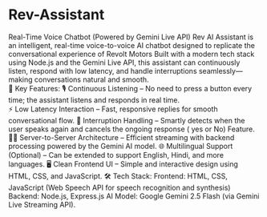 # Rev-Assistant
 Real-Time Voice Chatbot (Powered by Gemini Live API) Rev AI Assistant is an intelligent, real-time voice-to-voice AI chatbot designed to replicate the conversational experience of Revolt Motors Built with a modern tech stack using Node.js and the Gemini Live API, this assistant can continuously listen, respond with low latency, and handle interruptions seamlessly—making conversations natural and smooth.  
 🔧 Key Features: 
 🎙️ Continuous Listening – No need to press a button every time; the assistant listens and responds in real time.  
 ⚡ Low Latency Interaction – Fast, responsive replies for smooth conversational flow. 
 🔁 Interruption Handling – Smartly detects when the user speaks again and cancels the ongoing response ( yes or No) Feature.  
 🧑‍🔧 Server-to-Server Architecture – Efficient streaming with backend processing powered by the Gemini AI model. 
 🌐 Multilingual Support (Optional) – Can be extended  to support English, Hindi, and more languages. 
 🖥️ Clean Frontend UI – Simple and interactive design using HTML, CSS, and JavaScript. 
 🛠️ Tech Stack: Frontend: HTML, CSS, JavaScript (Web Speech API for speech recognition and synthesis)  Backend: Node.js, Express.js  AI Model: Google Gemini 2.5          Flash (via Gemini Live Streaming API).
